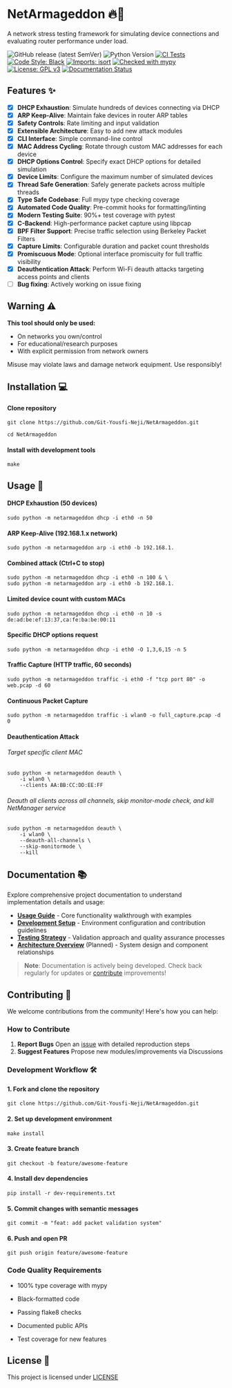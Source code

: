 # NetArmageddon 🔥📡

A network stress testing framework for simulating device connections and evaluating router performance under load.

![GitHub release (latest SemVer)](https://img.shields.io/github/v/release/Git-Yousfi-Neji/NetArmageddon)
![Python Version](https://img.shields.io/badge/python-3.10%2B-blue)
[![CI Tests](https://img.shields.io/github/actions/workflow/status/Git-Yousfi-Neji/NetArmageddon/tests.yml?branch=master)](https://github.com/Git-Yousfi-Neji/NetArmageddon/actions)
[![Code Style: Black](https://img.shields.io/badge/code%20style-black-000000.svg)](https://github.com/psf/black)
[![Imports: isort](https://img.shields.io/badge/%20imports-isort-%231674b1?style=flat&labelColor=ef8336)](https://pycqa.github.io/isort/)
[![Checked with mypy](https://img.shields.io/badge/mypy-checked-blue)](http://mypy-lang.org/)
[![License: GPL v3](https://img.shields.io/badge/License-GPLv3-blue.svg)](https://www.gnu.org/licenses/gpl-3.0)
[![Documentation Status](https://img.shields.io/badge/docs-mkdocs%20material-blue)](https://git-yousfi-neji.github.io/NetArmageddon/)

## Features ✨

- [x] **DHCP Exhaustion**: Simulate hundreds of devices connecting via DHCP
- [x] **ARP Keep-Alive**: Maintain fake devices in router ARP tables
- [x] **Safety Controls**: Rate limiting and input validation
- [x] **Extensible Architecture**: Easy to add new attack modules
- [x] **CLI Interface**: Simple command-line control
- [x] **MAC Address Cycling**: Rotate through custom MAC addresses for each device
- [x] **DHCP Options Control**: Specify exact DHCP options for detailed simulation
- [x] **Device Limits**: Configure the maximum number of simulated devices
- [x] **Thread Safe Generation**: Safely generate packets across multiple threads
- [x] **Type Safe Codebase**: Full mypy type checking coverage
- [x] **Automated Code Quality**: Pre-commit hooks for formatting/linting
- [x] **Modern Testing Suite**: 90%+ test coverage with pytest
- [x] **C-Backend**: High-performance packet capture using libpcap
- [x] **BPF Filter Support**: Precise traffic selection using Berkeley Packet Filters
- [x] **Capture Limits**: Configurable duration and packet count thresholds
- [x] **Promiscuous Mode**: Optional interface promiscuity for full traffic visibility
- [x] **Deauthentication Attack**: Perform Wi-Fi deauth attacks targeting access points and clients
- [ ] **Bug fixing**: Actively working on issue fixing

## Warning ⚠️

**This tool should only be used:**
- On networks you own/control
- For educational/research purposes
- With explicit permission from network owners

Misuse may violate laws and damage network equipment. Use responsibly!

## Installation 💻

#### Clone repository
```
git clone https://github.com/Git-Yousfi-Neji/NetArmageddon.git
```
```
cd NetArmageddon
```

#### Install with development tools
```
make
```

## Usage 🚀

#### DHCP Exhaustion (50 devices)
```
sudo python -m netarmageddon dhcp -i eth0 -n 50
```

#### ARP Keep-Alive (192.168.1.x network)
```
sudo python -m netarmageddon arp -i eth0 -b 192.168.1.
```

#### Combined attack (Ctrl+C to stop)
```
sudo python -m netarmageddon dhcp -i eth0 -n 100 & \
sudo python -m netarmageddon arp -i eth0 -b 192.168.1.
```

#### Limited device count with custom MACs
```
sudo python -m netarmageddon dhcp -i eth0 -n 10 -s de:ad:be:ef:13:37,ca:fe:ba:be:00:11
```

#### Specific DHCP options request
```
sudo python -m netarmageddon dhcp -i eth0 -O 1,3,6,15 -n 5
```

#### Traffic Capture (HTTP traffic, 60 seconds)
```
sudo python -m netarmageddon traffic -i eth0 -f "tcp port 80" -o web.pcap -d 60
```
#### Continuous Packet Capture
```
sudo python -m netarmageddon traffic -i wlan0 -o full_capture.pcap -d 0
```
#### Deauthentication Attack
###### Target specific client MAC
```
sudo python -m netarmageddon deauth \
    -i wlan0 \
    --clients AA:BB:CC:DD:EE:FF
```
###### Deauth all clients across all channels, skip monitor-mode check, and kill NetManager service
```
sudo python -m netarmageddon deauth \
    -i wlan0 \
    --deauth-all-channels \
    --skip-monitormode \
    --kill
```
## Documentation 📚

Explore comprehensive project documentation to understand implementation details and usage:

- **[Usage Guide](docs/usage.md)** - Core functionality walkthrough with examples
- **[Development Setup](docs/development.md)** - Environment configuration and contribution guidelines
- **[Testing Strategy](docs/testing.md)** - Validation approach and quality assurance processes
- **[Architecture Overview](docs/architecture.md)** (Planned) - System design and component relationships

> **Note**: Documentation is actively being developed. Check back regularly for updates or [contribute](CONTRIBUTING.md) improvements!

## Contributing 🤝

We welcome contributions from the community! Here's how you can help:

### How to Contribute
1. **Report Bugs**
   Open an [issue](https://github.com/Git-Yousfi-Neji/NetArmageddon/issues) with detailed reproduction steps
2. **Suggest Features**
   Propose new modules/improvements via Discussions

### Development Workflow 🛠️

#### 1. Fork and clone the repository
```
git clone https://github.com/Git-Yousfi-Neji/NetArmageddon.git
```
#### 2. Set up development environment
```
make install
```
#### 3. Create feature branch
```
git checkout -b feature/awesome-feature
```
#### 4. Install dev dependencies
```
pip install -r dev-requirements.txt
```
#### 5. Commit changes with semantic messages
```
git commit -m "feat: add packet validation system"
```
#### 6. Push and open PR
```
git push origin feature/awesome-feature
```
### Code Quality Requirements
- 100% type coverage with mypy

- Black-formatted code

- Passing flake8 checks

- Documented public APIs

- Test coverage for new features

## License 📜
This project is licensed under [LICENSE](LICENSE)

